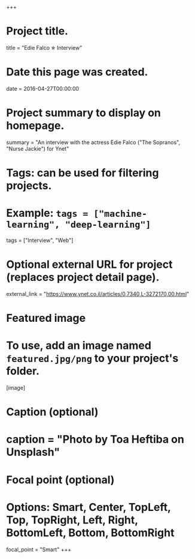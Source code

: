 +++
# Project title.
title = "Edie Falco ✯ Interview"

# Date this page was created.
date = 2016-04-27T00:00:00

# Project summary to display on homepage.
summary = "An interview with the actress Edie Falco ("The Sopranos",  "Nurse Jackie") for Ynet"

# Tags: can be used for filtering projects.
# Example: `tags = ["machine-learning", "deep-learning"]`
tags = ["Interview", "Web"]

# Optional external URL for project (replaces project detail page).
external_link = "https://www.ynet.co.il/articles/0,7340,L-3272170,00.html"

# Featured image
# To use, add an image named `featured.jpg/png` to your project's folder. 
[image]
  # Caption (optional)
  # caption = "Photo by Toa Heftiba on Unsplash"

  # Focal point (optional)
  # Options: Smart, Center, TopLeft, Top, TopRight, Left, Right, BottomLeft, Bottom, BottomRight
  focal_point = "Smart"
+++

